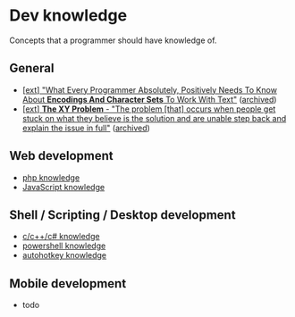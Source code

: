 # Dev knowledge

Concepts that a programmer should have knowledge of.

## General

- [[ext] "What Every Programmer Absolutely, Positively Needs To Know About **Encodings And Character Sets** To Work With Text"](https://kunststube.net/encoding/) ([archived](https://web.archive.org/web/*/https://kunststube.net/encoding/))
- [[ext] **The XY Problem** - "The problem [that] occurs when people get stuck on what they believe is the solution and are unable step back and explain the issue in full"](https://xyproblem.info/) ([archived](https://web.archive.org/web/*/https://xyproblem.info/))

## Web development

- [php knowledge](php)
- [JavaScript knowledge](js/README.md)

## Shell / Scripting / Desktop development

- [c/c++/c# knowledge](c)
- [powershell knowledge](powershell)
- [autohotkey knowledge](ahk)

## Mobile development

- todo
